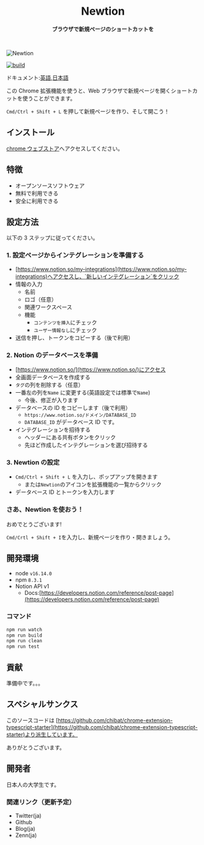 <div align="center">
	<h1>Newtion</h1>
	<p>
		<b>ブラウザで新規ページのショートカットを</b>
	</p>
	<br>
</div>

![Newtion](https://user-images.githubusercontent.com/65804288/174427968-b8cf0e56-b765-4aa8-9039-a8f177166f86.png)

[![build](https://github.com/cohu-dev/newtion/actions/workflows/build.yml/badge.svg)](https://github.com/cohu-dev/newtion/actions/workflows/build.yml)

ドキュメント:[英語](/README.md),[日本語](./docs/README_ja.md)

この Chrome 拡張機能を使うと、Web ブラウザで新規ページを開くショートカットを使うことができます。

`Cmd/Ctrl + Shift + L` を押して新規ページを作り、そして開こう！

## インストール

[chrome ウェブストア]()へアクセスしてください。

## 特徴

<!-- GIF using sample -->

- オープンソースソフトウェア
- 無料で利用できる
- 安全に利用できる

## 設定方法

以下の 3 ステップに従ってください。

### 1. 設定ページからインテグレーションを準備する

- [https://www.notion.so/my-integrations](https://www.notion.so/my-integrations)へアクセスし、`新しいインテグレーション`をクリック
- 情報の入力
  - 名前
  - ロゴ（任意）
  - 関連ワークスペース
  - 機能
    - `コンテンツを挿入`にチェック
    - `ユーザー情報なし`にチェック
- 送信を押し、トークンをコピーする（後で利用）

### 2. Notion のデータベースを準備

- [https://www.notion.so/](https://www.notion.so/)にアクセス
- 全画面データベースを作成する
- `タグ`の列を削除する（任意）
- 一番左の列を`Name` に変更する(英語設定では標準で`Name`)
  - 今後、修正が入ります
- データベースの ID をコピーします（後で利用）
  - `https://www.notion.so/ドメイン/DATABASE_ID`
  - `DATABASE_ID` がデータベース ID です。
- インテグレーションを招待する
  - ヘッダーにある共有ボタンをクリック
  - 先ほど作成したインテグレーションを選び招待する

### 3. Newtion の設定

- `Cmd/Ctrl + Shift + L` を入力し、ポップアップを開きます
  - または`Newtion`のアイコンを拡張機能の一覧からクリック
- データベース ID とトークンを入力します

### さあ、Newtion を使おう！

おめでとうございます!

`Cmd/Crtl + Shift + I`を入力し、新規ページを作り・開きましょう。

## 開発環境

- node `v16.14.0`
- npm `8.3.1`
- Notion API v1
  - Docs:[https://developers.notion.com/reference/post-page](https://developers.notion.com/reference/post-page)

### コマンド

```sh
npm run watch
npm run build
npm run clean
npm run test
```

## 貢献

準備中です。。。

## スペシャルサンクス

このソースコードは [https://github.com/chibat/chrome-extension-typescript-starter](https://github.com/chibat/chrome-extension-typescript-starter)より派生しています。

ありがとうございます。

## 開発者

日本人の大学生です。

### 関連リンク（更新予定）

- Twitter(ja)
- Github
- Blog(ja)
- Zenn(ja)
